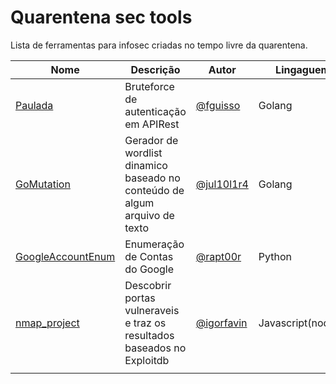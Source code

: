 # Quarentena sec tools

Lista de ferramentas para infosec criadas no tempo livre da quarentena.

|Nome|Descrição|Autor|Lingaguem|Estado|
|---|---|---|---|---|
|[Paulada](https://github.com/fguisso/paulada)|Bruteforce de autenticação em APIRest|[@fguisso](https://github.com/fguisso)|Golang|Em desenvolvimento|
|[GoMutation](https://github.com/Jul10l1r4/gomutation)|Gerador de wordlist dinamico baseado no conteúdo de algum arquivo de texto|[@jul10l1r4](https://github.com/Jul10l1r4)|Golang|Em desenvolvimento|
|[GoogleAccountEnum](https://github.com/vitor-fernandes/GoogleAccountEnum)|Enumeração de Contas do Google|[@rapt00r](https://github.com/vitor-fernandes)|Python|Em desenvolvimento|
|[nmap_project](https://github.com/igorfavin/nmap_project)|Descobrir portas vulneraveis e traz os resultados baseados no Exploitdb|[@igorfavin](https://github.com/igorfavin)|Javascript(nodejs)|Em desenvolvimento|
|  |  |  |  |  |
